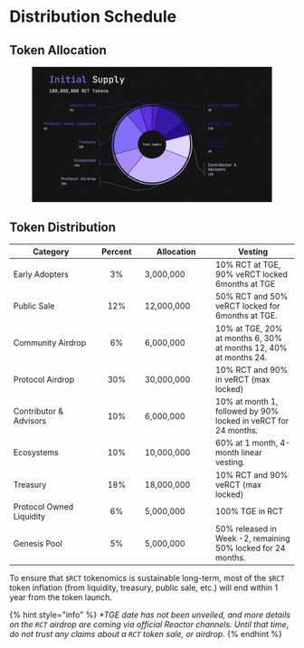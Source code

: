 # Distribution Schedule

## Token Allocation <a href="#airdrop" id="airdrop"></a>

<figure><img src="../../.gitbook/assets/Token Allocation (1).png" alt=""><figcaption></figcaption></figure>



## Token Distribution

<table><thead><tr><th width="215">Category</th><th width="101" align="center">Percent</th><th width="159">Allocation</th><th width="238">Vesting</th></tr></thead><tbody><tr><td>Early Adopters</td><td align="center">3%</td><td>3,000,000</td><td>10% RCT at TGE, 90% veRCT locked 6months at TGE</td></tr><tr><td>Public Sale</td><td align="center">12%</td><td>12,000,000</td><td>50% RCT and 50% veRCT locked for 6months at TGE.</td></tr><tr><td>Community Airdrop</td><td align="center">6%</td><td>6,000,000</td><td>10% at TGE, 20% at months 6, 30% at months 12, 40% at months 24.</td></tr><tr><td>Protocol Airdrop</td><td align="center">30%</td><td>30,000,000</td><td>10% RCT and 90% in veRCT (max locked)</td></tr><tr><td>Contributor &#x26; Advisors</td><td align="center">10%</td><td>6,000,000</td><td>10% at month 1, followed by 90% locked in veRCT for 24 months.</td></tr><tr><td>Ecosystems</td><td align="center">10%</td><td>10,000,000</td><td>60% at 1 month, 4-month linear vesting.</td></tr><tr><td>Treasury</td><td align="center">18%</td><td>18,000,000</td><td>10% RCT and 90% veRCT (max locked)</td></tr><tr><td>Protocol Owned Liquidity</td><td align="center">6%</td><td>5,000,000</td><td>100% TGE in RCT</td></tr><tr><td>Genesis Pool</td><td align="center">5%</td><td>5,000,000</td><td>50% released in Week -2, remaining 50% locked for 24 months.</td></tr></tbody></table>

To ensure that `$RCT` tokenomics is sustainable long-term, most of the `$RCT` token inflation (from liquidity, treasury, public sale, etc.) will end within 1 year from the token launch.

{% hint style="info" %}
_\*TGE date has not been unveiled, and more details on the `RCT` airdrop are coming via official Reactor channels. Until that time, do not trust any claims about a `RCT` token sale, or airdrop._
{% endhint %}
